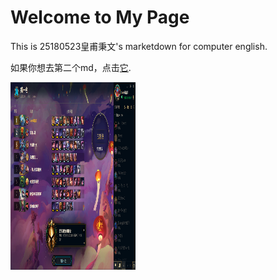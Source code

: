 # Welcome to My Page

This is 25180523皇甫秉文's marketdown for computer english.

如果你想去第二个md，点击[它](https://github.com/bardhh123/Computer-English/blob/master/second.md). 

<img src="QQ图片20210416094019.png" width = "200" height = "300" alt="" align=center />
